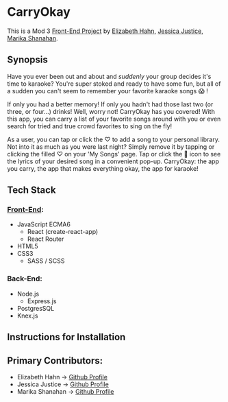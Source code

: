 # CarryOkay

This is a Mod 3 [Front-End Project](https://frontend.turing.io/projects/module-3/stretch.html) by [Elizabeth Hahn](https://github.com/elizhahn), [Jessica Justice](https://github.com/m1073496), [Marika Shanahan](https://github.com/monshan).

## Synopsis

Have you ever been out and about and _suddenly_ your group decides it's time to karaoke? You're super stoked and ready to have some fun, but all of a sudden you can't seem to remember your favorite karaoke songs 😱 !

If only you had a better memory! If only you hadn't had those last two (or three, or four...) drinks! Well, worry not! CarryOkay has you covered! With this app, you can carry a list of your favorite songs around with you or even search for tried and true crowd favorites to sing on the fly!

As a user, you can tap or click the ♡ to add a song to your personal library. Not into it as much as you were last night? Simply remove it by tapping or clicking the filled ♡ on your 'My Songs' page. Tap or click the 🎤 icon to see the lyrics of your desired song in a convenient pop-up.
CarryOkay: the app you carry, the app that makes everything okay, the app for karaoke!

## Tech Stack

### [Front-End](https://github.com/elizhahn/karaoke-stretch/blob/main/README.md):
- JavaScript ECMA6
  - React (create-react-app)
  - React Router
- HTML5
- CSS3
  - SASS / SCSS

### Back-End:
- Node.js
  - Express.js
- PostgresSQL
- Knex.js

## Instructions for Installation


## Primary Contributors:
* Elizabeth Hahn -> [Github Profile](https://github.com/elizhahn)
* Jessica Justice -> [Github Profile](https://github.com/m1073496)
* Marika Shanahan -> [Github Profile](https://github.com/monshan)
